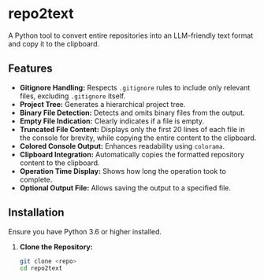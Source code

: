 # repo2text

A Python tool to convert entire repositories into an LLM-friendly text format and copy it to the clipboard.

## Features

- **Gitignore Handling:** Respects `.gitignore` rules to include only relevant files, excluding `.gitignore` itself.
- **Project Tree:** Generates a hierarchical project tree.
- **Binary File Detection:** Detects and omits binary files from the output.
- **Empty File Indication:** Clearly indicates if a file is empty.
- **Truncated File Content:** Displays only the first 20 lines of each file in the console for brevity, while copying the entire content to the clipboard.
- **Colored Console Output:** Enhances readability using `colorama`.
- **Clipboard Integration:** Automatically copies the formatted repository content to the clipboard.
- **Operation Time Display:** Shows how long the operation took to complete.
- **Optional Output File:** Allows saving the output to a specified file.

## Installation

Ensure you have Python 3.6 or higher installed.

1. **Clone the Repository:**

   ```bash
   git clone <repo>
   cd repo2text
   ```
